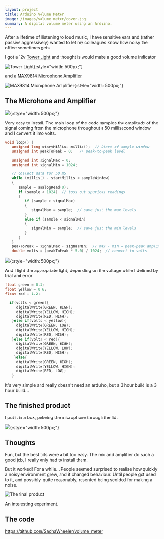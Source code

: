 ```yaml
---
layout: project
title: Arduino Volume Meter
image: /images/volume_meter/cover.jpg
summary: A digital volume meter using an Arduino.
---
```


After a lifetime of llistening to loud music, I have sensitive ears and (rather passive aggressively)
wanted to let my colleagues know how noisy the office sometimes gets.

I got a 12v [Tower Light](https://www.adafruit.com/product/2993) and thought is would make a good volume indicator

![Tower Light](/images/volume_meter/2993-01.jpg){:style="width: 500px;"}

and a [MAX9814 Microphone Amplifier](https://www.adafruit.com/product/1713)

![MAX9814 Microphone Amplifier](/images/volume_meter/1713-00.jpg){:style="width: 500px;"}

## The Microhone and Amplifier

![](/images/volume_meter/IMG_7645.JPG){:style="width: 500px;"}

Very easy to install. The main loop of the code samples the amplitude of the signal coming from the microphone
throughout a 50 millisecond window and I convert it into volts.

```cpp
void loop() {
   unsigned long startMillis= millis();  // Start of sample window
   unsigned int peakToPeak = 0;   // peak-to-peak level

   unsigned int signalMax = 0;
   unsigned int signalMin = 1024;

   // collect data for 50 mS
   while (millis() - startMillis < sampleWindow)
   {
      sample = analogRead(0);
      if (sample < 1024)  // toss out spurious readings
      {
         if (sample > signalMax)
         {
            signalMax = sample;  // save just the max levels
         }
         else if (sample < signalMin)
         {
            signalMin = sample;  // save just the min levels
         }
      }
   }
   peakToPeak = signalMax - signalMin;  // max - min = peak-peak amplitude
   double volts = (peakToPeak * 5.0) / 1024;  // convert to volts
```

![](/images/volume_meter/IMG_6825.JPG){:style="width: 500px;"}

And I light the appropriate light, depending on the voltage while I defined by trial and error

```cpp
float green = 0.3;
float yellow = 0.6;
float red = 1.2;
```

```cpp
  if(volts < green){
     digitalWrite(GREEN, HIGH);
     digitalWrite(YELLOW, HIGH);
     digitalWrite(RED, HIGH);
   }else if(volts < yellow){
     digitalWrite(GREEN, LOW);
     digitalWrite(YELLOW, HIGH);
     digitalWrite(RED, HIGH);
   }else if(volts < red){
     digitalWrite(GREEN, HIGH);
     digitalWrite(YELLOW, LOW);
     digitalWrite(RED, HIGH);
    }else{
     digitalWrite(GREEN, HIGH);
     digitalWrite(YELLOW, HIGH);
     digitalWrite(RED, LOW);
   }
```

It's very simple and really doesn't need an arduino, but a 3 hour build is a 3 hour build...

## The finished product

I put it in a box, pokeing the microphone through the lid.

![](/images/volume_meter/IMG_7658.JPG){:style="width: 500px;"}

## Thoughts

Fun, but the best bits were a bit too easy. The mic and amplifier do such a good job, I really only had to install them.

But it worked! For a while... People seemed surprised to realise how quickly a noisy environment grew, and it changed behaviour.
Until people got used to it, and possibly, quite reasonably, resented being scolded for making a noise.

![The final product](/images/volume_meter/finished.gif)

An interesting experiment.

## The code

<https://github.com/SachaWheeler/volume_meter>

